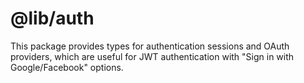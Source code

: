 # @lib/auth

This package provides types for authentication sessions and OAuth providers, which are useful for JWT authentication with "Sign in with Google/Facebook" options.
